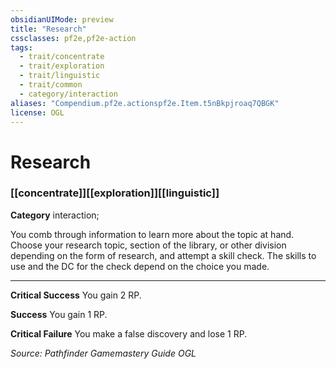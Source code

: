 ```yaml
---
obsidianUIMode: preview
title: "Research"
cssclasses: pf2e,pf2e-action
tags:
  - trait/concentrate
  - trait/exploration
  - trait/linguistic
  - trait/common
  - category/interaction
aliases: "Compendium.pf2e.actionspf2e.Item.t5nBkpjroaq7QBGK"
license: OGL
---
```

# Research

### [[concentrate]][[exploration]][[linguistic]]

**Category** interaction; 




You comb through information to learn more about the topic at hand. Choose your research topic, section of the library, or other division depending on the form of research, and attempt a skill check. The skills to use and the DC for the check depend on the choice you made.

* * *

**Critical Success** You gain 2 RP.

**Success** You gain 1 RP.

**Critical Failure** You make a false discovery and lose 1 RP.

*Source: Pathfinder Gamemastery Guide*
*OGL*